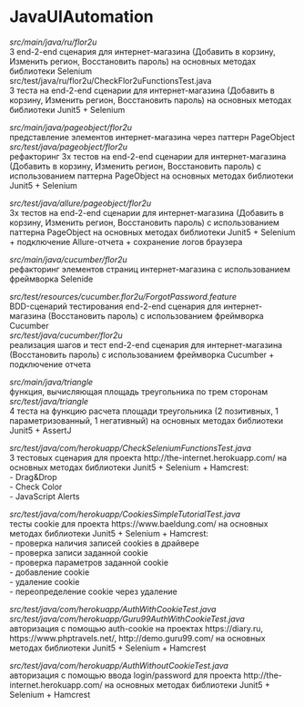 # JavaUIAutomation

<p><i>src/main/java/ru/flor2u</i><br>
3 end-2-end сценария для интернет-магазина (Добавить в корзину, Изменить регион, Восстановить пароль) на основных методах библиотеки Selenium<br>
src/test/java/ru/flor2u/CheckFlor2uFunctionsTest.java<br>
3 теста на end-2-end сценарии для интернет-магазина (Добавить в корзину, Изменить регион, Восстановить пароль) на основных методах библиотеки Junit5 + Selenium</p>

<p><i>src/main/java/pageobject/flor2u</i><br>
представление элементов интернет-магазина через паттерн PageObject<br>
<i>src/test/java/pageobject/flor2u</i><br>
рефакторинг 3х тестов на end-2-end сценарии для интернет-магазина (Добавить в корзину, Изменить регион, Восстановить пароль) с использованием паттерна PageObject на основных методах библиотеки Junit5 + Selenium</p>

<p><i>src/test/java/allure/pageobject/flor2u</i><br>
3х тестов на end-2-end сценарии для интернет-магазина (Добавить в корзину, Изменить регион, Восстановить пароль) с использованием паттерна PageObject на основных методах библиотеки Junit5 + Selenium + подключение Allure-отчета + сохранение логов браузера</p>

<p><i>src/main/java/cucumber/flor2u</i><br>
рефакторинг элементов страниц интернет-магазина с использованием фреймворка Selenide</p>

<p><i>src/test/resources/cucumber.flor2u/ForgotPassword.feature</i><br>
BDD-сценарий тестирования end-2-end сценария для интернет-магазина (Восстановить пароль) с использованием фреймворка Cucumber<br>
<i>src/test/java/cucumber/flor2u</i><br>
реализация шагов и тест end-2-end сценария для интернет-магазина (Восстановить пароль) с использованием фреймворка Cucumber + подключение отчета</p>

<p><i>src/main/java/triangle</i><br>
функция, вычисляющая площадь треугольника по трем сторонам<br>
<i>src/test/java/triangle</i><br>
4 теста на функцию расчета площади треугольника (2 позитивных, 1 параметризованный, 1 негативный) на основных методах библиотеки Junit5 + AssertJ</p>

<p><i>src/test/java/com/herokuapp/CheckSeleniumFunctionsTest.java</i><br>
3 тестовых сценария для проекта http://the-internet.herokuapp.com/ на основных методах библиотеки Junit5 + Selenium + Hamcrest:<br>
- Drag&Drop<br>
- Check Color <br>
- JavaScript Alerts</p>

<p><i>src/test/java/com/herokuapp/CookiesSimpleTutorialTest.java</i><br>
тесты cookie для проекта https://www.baeldung.com/ на основных методах библиотеки Junit5 + Selenium + Hamcrest:<br>
- проверка наличия записей cookies в драйвере<br>
- проверка записи заданной cookie<br>
- проверка параметров заданной cookie<br>
- добавление cookie<br>
- удаление cookie<br>
- переопределение cookie через удаление</p>

<p><i>src/test/java/com/herokuapp/AuthWithCookieTest.java</i><br>
<i>src/test/java/com/herokuapp/Guru99AuthWithCookieTest.java</i><br>
авторизация с помощью auth-cookie на проектах https://diary.ru, https://www.phptravels.net/, http://demo.guru99.com/ на основных методах библиотеки Junit5 + Selenium + Hamcrest</p>

<p><i>src/test/java/com/herokuapp/AuthWithoutCookieTest.java</i><br>
авторизация с помощью ввода login/password для проекта http://the-internet.herokuapp.com/ на основных методах библиотеки Junit5 + Selenium + Hamcrest</p>
